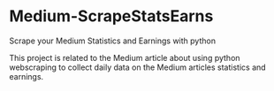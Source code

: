 # Medium-ScrapeStatsEarns
Scrape your Medium Statistics and Earnings with python

This project is related to the Medium article about using python webscraping to collect daily data on
the Medium articles statistics and earnings.
